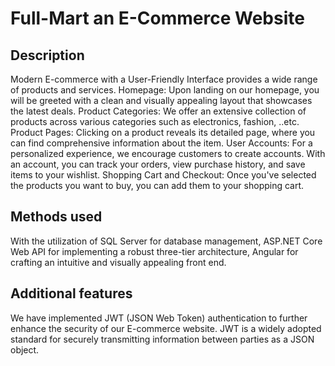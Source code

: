 # Full-Mart an E-Commerce Website

## Description

Modern E-commerce with a User-Friendly Interface provides a wide range of products and services.
Homepage: Upon landing on our homepage, you will be greeted with a clean and visually appealing layout that showcases the latest deals.
Product Categories: We offer an extensive collection of products across various categories such as electronics, fashion, ..etc.
Product Pages: Clicking on a product reveals its detailed page, where you can find comprehensive information about the item.
User Accounts: For a personalized experience, we encourage customers to create accounts. With an account, you can track your orders, view purchase history, and save items to your wishlist.
Shopping Cart and Checkout: Once you've selected the products you want to buy, you can add them to your shopping cart. 

## Methods used

With the utilization of SQL Server for database management,
ASP.NET Core Web API for implementing a robust three-tier architecture, 
Angular for crafting an intuitive and visually appealing front end.

## Additional features

We have implemented JWT (JSON Web Token) authentication to further enhance the security of our E-commerce website. 
JWT is a widely adopted standard for securely transmitting information between parties as a JSON object.
